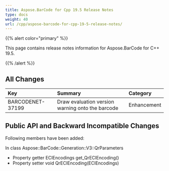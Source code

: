 ```yaml
---
title: Aspose.BarCode for Cpp 19.5 Release Notes
type: docs
weight: 40
url: /cpp/aspose-barcode-for-cpp-19-5-release-notes/
---
```


{{% alert color="primary" %}} 

This page contains release notes information for Aspose.BarCode for C++ 19.5.

{{% /alert %}} 
## **All Changes**

|**Key**|**Summary**|**Category**|
| :- | :- | :- |
|BARCODENET-37199|Draw evaluation version warning onto the barcode|Enhancement|
## **Public API and Backward Incompatible Changes**
Following members have been added:

In class Aspose::BarCode::Generation::V3::QrParameters

- Property getter ECIEncodings get_QrECIEncoding()
- Property setter void QrECIEncoding(ECIEncodings)

